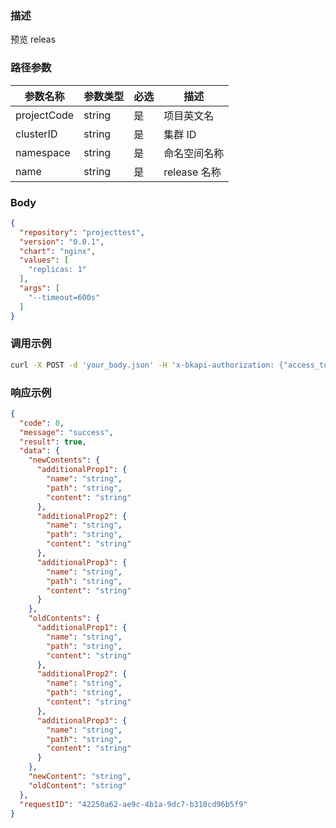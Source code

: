 ### 描述

预览 releas

### 路径参数
| 参数名称     | 参数类型     | 必选   | 描述             |
| ------------ | ------------ | ------ | ---------------- |
| projectCode         | string       | 是     | 项目英文名     |
| clusterID         | string       | 是     | 集群 ID     |
| namespace         | string       | 是     | 命名空间名称     |
| name         | string       | 是     | release 名称     |

### Body
```json
{
  "repository": "projecttest",
  "version": "0.0.1",
  "chart": "nginx",
  "values": [
    "replicas: 1"
  ],
  "args": [
    "--timeout=600s"
  ]
}
```


### 调用示例
```sh
curl -X POST -d 'your_body.json' -H 'x-bkapi-authorization: {"access_token": "xxx", "bk_app_code": "xxx", "bk_app_secret": "***"}' --insecure https://bcs-api-gateway.apigw.com/uat/helmmanager/v1/projects/projecttest/clusters/BCS-K8S-00000/namespaces/ns-test/releases/release-test/preview
```

### 响应示例
```json
{
  "code": 0,
  "message": "success",
  "result": true,
  "data": {
    "newContents": {
      "additionalProp1": {
        "name": "string",
        "path": "string",
        "content": "string"
      },
      "additionalProp2": {
        "name": "string",
        "path": "string",
        "content": "string"
      },
      "additionalProp3": {
        "name": "string",
        "path": "string",
        "content": "string"
      }
    },
    "oldContents": {
      "additionalProp1": {
        "name": "string",
        "path": "string",
        "content": "string"
      },
      "additionalProp2": {
        "name": "string",
        "path": "string",
        "content": "string"
      },
      "additionalProp3": {
        "name": "string",
        "path": "string",
        "content": "string"
      }
    },
    "newContent": "string",
    "oldContent": "string"
  },
  "requestID": "42250a62-ae9c-4b1a-9dc7-b310cd96b5f9"
}
```